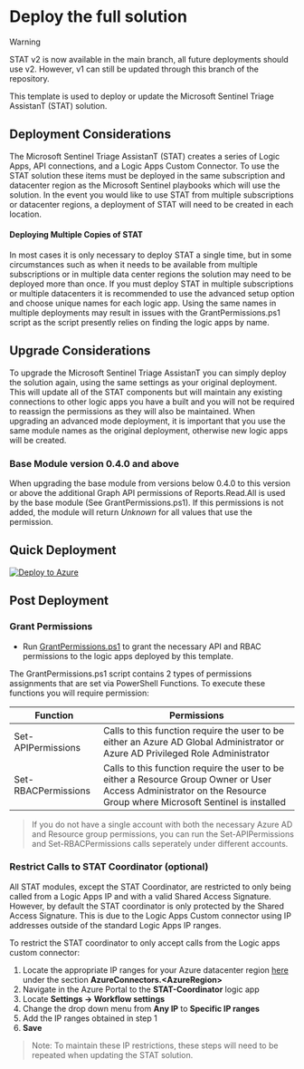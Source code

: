 # Deploy the full solution

> [!WARNING]
> STAT v2 is now available in the main branch, all future deployments should use v2.  However, v1 can still be updated through this branch of the repository.

This template is used to deploy or update the Microsoft Sentinel Triage AssistanT (STAT) solution.

## Deployment Considerations

The Microsoft Sentinel Triage AssistanT (STAT) creates a series of Logic Apps, API connections, and a Logic Apps Custom Connector.  To use the STAT solution these items must be deployed in the same subscription and datacenter region as the Microsoft Sentinel playbooks which will use the solution.  In the event you would like to use STAT from multiple subscriptions or datacenter regions, a deployment of STAT will need to be created in each location.

#### Deploying Multiple Copies of STAT

In most cases it is only necessary to deploy STAT a single time, but in some circumstances such as when it needs to be available from multiple subscriptions or in multiple data center regions the solution may need to be deployed more than once.  If you must deploy STAT in multiple subscriptions or multiple datacenters it is recommended to use the advanced setup option and choose unique names for each logic app.  Using the same names in multiple deployments may result in issues with the GrantPermissions.ps1 script as the script presently relies on finding the logic apps by name.

## Upgrade Considerations

To upgrade the Microsoft Sentinel Triage AssistanT you can simply deploy the solution again, using the same settings as your original deployment.  This will update all of the STAT components but will maintain any existing connections to other logic apps you have a built and you will not be required to reassign the permissions as they will also be maintained.  When upgrading an advanced mode deployment, it is important that you use the same module names as the original deployment, otherwise new logic apps will be created.

### Base Module version 0.4.0 and above

When upgrading the base module from versions below 0.4.0 to this version or above the additional Graph API permissions of Reports.Read.All is used by the base module (See GrantPermissions.ps1).  If this permissions is not added, the module will return *Unknown* for all values that use the permission.

## Quick Deployment

[![Deploy to Azure](https://aka.ms/deploytoazurebutton)](https://aka.ms/mstatdeploy)

## Post Deployment

### Grant Permissions

* Run [GrantPermissions.ps1](GrantPermissions.ps1) to grant the necessary API and RBAC permissions to the logic apps deployed by this template.

The GrantPermissions.ps1 script contains 2 types of permissions assignments that are set via PowerShell Functions.  To execute these functions you will require permission:

|Function|Permissions|
|---|---|
|Set-APIPermissions|Calls to this function require the user to be either an Azure AD Global Administrator or Azure AD Privileged Role Administrator|
|Set-RBACPermissions|Calls to this function require the user to be either a Resource Group Owner or User Access Administrator on the Resource Group where Microsoft Sentinel is installed|

> If you do not have a single account with both the necessary Azure AD and Resource group permissions, you can run the Set-APIPermissions and Set-RBACPermissions calls seperately under different accounts.

### Restrict Calls to STAT Coordinator (optional)

All STAT modules, except the STAT Coordinator, are restricted to only being called from a Logic Apps IP and with a valid Shared Access Signature.  However, by default the STAT coordinator is only protected by the Shared Access Signature.  This is due to the Logic Apps Custom connector using IP addresses outside of the standard Logic Apps IP ranges.

To restrict the STAT coordinator to only accept calls from the Logic apps custom connector:
1. Locate the appropriate IP ranges for your Azure datacenter region [here](https://www.microsoft.com/download/details.aspx?id=56519) under the section **AzureConnectors.&lt;AzureRegion&gt;**
2. Navigate in the Azure Portal to the **STAT-Coordinator** logic app
3. Locate **Settings -> Workflow settings**
4. Change the drop down menu from **Any IP** to **Specific IP ranges**
5. Add the IP ranges obtained in step 1
6. **Save**

> Note: To maintain these IP restrictions, these steps will need to be repeated when updating the STAT solution.

